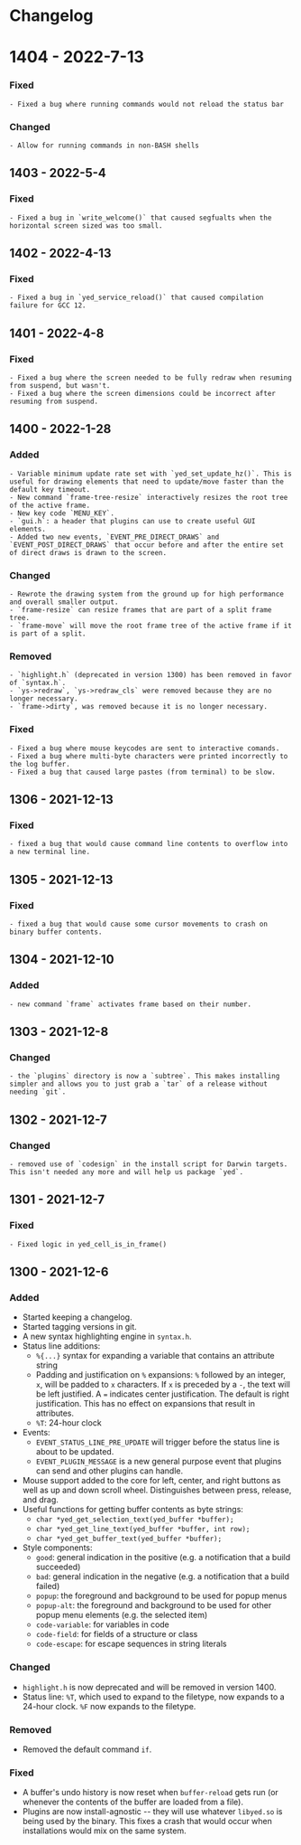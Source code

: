 # Changelog

# 1404 - 2022-7-13
### Fixed
    - Fixed a bug where running commands would not reload the status bar
### Changed
    - Allow for running commands in non-BASH shells

## 1403 - 2022-5-4
### Fixed
    - Fixed a bug in `write_welcome()` that caused segfualts when the horizontal screen sized was too small.

## 1402 - 2022-4-13
### Fixed
    - Fixed a bug in `yed_service_reload()` that caused compilation failure for GCC 12.

## 1401 - 2022-4-8
### Fixed
    - Fixed a bug where the screen needed to be fully redraw when resuming from suspend, but wasn't.
    - Fixed a bug where the screen dimensions could be incorrect after resuming from suspend.

## 1400 - 2022-1-28
### Added
    - Variable minimum update rate set with `yed_set_update_hz()`. This is useful for drawing elements that need to update/move faster than the default key timeout.
    - New command `frame-tree-resize` interactively resizes the root tree of the active frame.
    - New key code `MENU_KEY`.
    - `gui.h`: a header that plugins can use to create useful GUI elements.
    - Added two new events, `EVENT_PRE_DIRECT_DRAWS` and `EVENT_POST_DIRECT_DRAWS` that occur before and after the entire set of direct draws is drawn to the screen.

### Changed
    - Rewrote the drawing system from the ground up for high performance and overall smaller output.
    - `frame-resize` can resize frames that are part of a split frame tree.
    - `frame-move` will move the root frame tree of the active frame if it is part of a split.

### Removed
    - `highlight.h` (deprecated in version 1300) has been removed in favor of `syntax.h`.
    - `ys->redraw`, `ys->redraw_cls` were removed because they are no longer necessary.
    - `frame->dirty`, was removed because it is no longer necessary.

### Fixed
    - Fixed a bug where mouse keycodes are sent to interactive comands.
    - Fixed a bug where multi-byte characters were printed incorrectly to the log buffer.
    - Fixed a bug that caused large pastes (from terminal) to be slow.

## 1306 - 2021-12-13
### Fixed
    - fixed a bug that would cause command line contents to overflow into a new terminal line.

## 1305 - 2021-12-13
### Fixed
    - fixed a bug that would cause some cursor movements to crash on binary buffer contents.

## 1304 - 2021-12-10
### Added
    - new command `frame` activates frame based on their number.

## 1303 - 2021-12-8
### Changed
    - the `plugins` directory is now a `subtree`. This makes installing simpler and allows you to just grab a `tar` of a release without needing `git`.

## 1302 - 2021-12-7
### Changed
    - removed use of `codesign` in the install script for Darwin targets. This isn't needed any more and will help us package `yed`.

## 1301 - 2021-12-7
### Fixed
    - Fixed logic in yed_cell_is_in_frame()

## 1300 - 2021-12-6
### Added
- Started keeping a changelog.
- Started tagging versions in git.
- A new syntax highlighting engine in `syntax.h`.
- Status line additions:
    - `%{...}` syntax for expanding a variable that contains an attribute string
    - Padding and justification on `%` expansions: `%` followed by an integer, `x`, will be padded to `x` characters. If `x` is preceded by a `-`, the text will be left justified. A `=` indicates center justification. The default is right justification. This has no effect on expansions that result in attributes.
    - `%T`: 24-hour clock
- Events:
    - `EVENT_STATUS_LINE_PRE_UPDATE` will trigger before the status line is about to be updated.
    - `EVENT_PLUGIN_MESSAGE` is a new general purpose event that plugins can send and other plugins can handle.
- Mouse support added to the core for left, center, and right buttons as well as up and down scroll wheel. Distinguishes between press, release, and drag.
- Useful functions for getting buffer contents as byte strings:
    - `char *yed_get_selection_text(yed_buffer *buffer);`
    - `char *yed_get_line_text(yed_buffer *buffer, int row);`
    - `char *yed_get_buffer_text(yed_buffer *buffer);`
- Style components:
    - `good`: general indication in the positive (e.g. a notification that a build succeeded)
    - `bad`: general indication in the negative (e.g. a notification that a build failed)
    - `popup`: the foreground and background to be used for popup menus
    - `popup-alt`: the foreground and background to be used for other popup menu elements (e.g. the selected item)
    - `code-variable`: for variables in code
    - `code-field`: for fields of a structure or class
    - `code-escape`: for escape sequences in string literals
### Changed
- `highlight.h` is now deprecated and will be removed in version 1400.
- Status line: `%T`, which used to expand to the filetype, now expands to a 24-hour clock. `%F` now expands to the filetype.
### Removed
- Removed the default command `if`.
### Fixed
- A buffer's undo history is now reset when `buffer-reload` gets run (or whenever the contents of the buffer are loaded from a file).
- Plugins are now install-agnostic -- they will use whatever `libyed.so` is being used by the binary. This fixes a crash that would occur when installations would mix on the same system.
